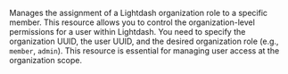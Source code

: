 Manages the assignment of a Lightdash organization role to a specific member. This resource allows you to control the organization-level permissions for a user within Lightdash. You need to specify the organization UUID, the user UUID, and the desired organization role (e.g., `member`, `admin`). This resource is essential for managing user access at the organization scope.
